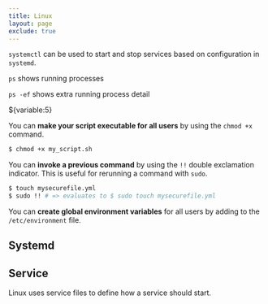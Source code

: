 ```yaml
---
title: Linux 
layout: page
exclude: true
---
```


`systemctl` can be used to start and stop services based on configuration in `systemd`.

`ps` shows running processes

`ps -ef` shows extra running process detail

${variable:5}

You can **make your script executable for all users** by using the `chmod +x` command.
```bash
$ chmod +x my_script.sh
```

You can **invoke a previous command** by using the `!!` double exclamation indicator. This is useful for rerunning a command with `sudo`.
```bash
$ touch mysecurefile.yml
$ sudo !! # => evaluates to $ sudo touch mysecurefile.yml
```

You can **create global environment variables** for all users by adding to the `/etc/environment` file.

## Systemd



## Service

Linux uses service files to define how a service should start.
<!--stackedit_data:
eyJoaXN0b3J5IjpbLTEzNTU5NjMwNzQsLTE1ODM2NDQwNTcsND
Q0MjU4NjkxLDE5MDczNzg2MjgsNDE5OTk5Njc3LC0zOTU2NDAz
MjEsMTgyNzk1NTAyLC0xNjQ2NTk0NDk4LDExODcyMDAzMjYsMT
IxOTYzMzI4NV19
-->